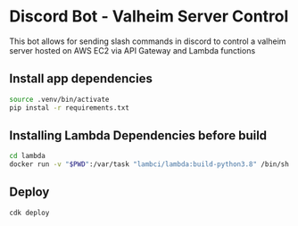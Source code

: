 # Discord Bot - Valheim Server Control

This bot allows for sending slash commands in discord to control a valheim server hosted on AWS EC2 via API Gateway and Lambda functions

## Install app dependencies

```bash
source .venv/bin/activate
pip instal -r requirements.txt
```

## Installing Lambda Dependencies before build

```bash
cd lambda
docker run -v "$PWD":/var/task "lambci/lambda:build-python3.8" /bin/sh -c "pip install -r requirements.txt -t .; exit"
```

## Deploy

```bash
cdk deploy
```
